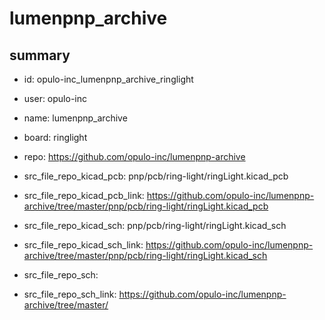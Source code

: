 # lumenpnp_archive
 
## summary 
* id: opulo-inc_lumenpnp_archive_ringlight
* user: opulo-inc
* name: lumenpnp_archive
* board: ringlight
* repo: https://github.com/opulo-inc/lumenpnp-archive
* src_file_repo_kicad_pcb: pnp/pcb/ring-light/ringLight.kicad_pcb
* src_file_repo_kicad_pcb_link: https://github.com/opulo-inc/lumenpnp-archive/tree/master/pnp/pcb/ring-light/ringLight.kicad_pcb
* src_file_repo_kicad_sch: pnp/pcb/ring-light/ringLight.kicad_sch
* src_file_repo_kicad_sch_link: https://github.com/opulo-inc/lumenpnp-archive/tree/master/pnp/pcb/ring-light/ringLight.kicad_sch

* src_file_repo_sch: 
* src_file_repo_sch_link: https://github.com/opulo-inc/lumenpnp-archive/tree/master/




